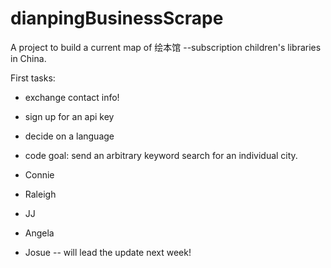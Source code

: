# dianpingBusinessScrape
A project to build a current map of 绘本馆 --subscription children's libraries in China.

First tasks:
* exchange contact info!
* sign up for an api key
* decide on a language
* code goal: send an arbitrary keyword search for an individual city.


* Connie
* Raleigh
* JJ
* Angela
* Josue -- will lead the update next week!

